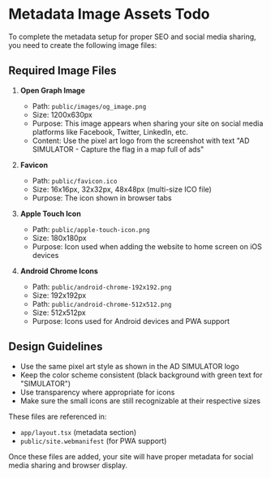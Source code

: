 # Metadata Image Assets Todo

To complete the metadata setup for proper SEO and social media sharing, you need to create the following image files:

## Required Image Files

1. **Open Graph Image**
   - Path: `public/images/og_image.png`
   - Size: 1200x630px
   - Purpose: This image appears when sharing your site on social media platforms like Facebook, Twitter, LinkedIn, etc.
   - Content: Use the pixel art logo from the screenshot with text "AD SIMULATOR - Capture the flag in a map full of ads"

2. **Favicon**
   - Path: `public/favicon.ico`
   - Size: 16x16px, 32x32px, 48x48px (multi-size ICO file)
   - Purpose: The icon shown in browser tabs

3. **Apple Touch Icon**
   - Path: `public/apple-touch-icon.png`
   - Size: 180x180px
   - Purpose: Icon used when adding the website to home screen on iOS devices

4. **Android Chrome Icons**
   - Path: `public/android-chrome-192x192.png`
   - Size: 192x192px
   - Path: `public/android-chrome-512x512.png`
   - Size: 512x512px
   - Purpose: Icons used for Android devices and PWA support

## Design Guidelines

- Use the same pixel art style as shown in the AD SIMULATOR logo
- Keep the color scheme consistent (black background with green text for "SIMULATOR")
- Use transparency where appropriate for icons
- Make sure the small icons are still recognizable at their respective sizes

These files are referenced in:
- `app/layout.tsx` (metadata section)
- `public/site.webmanifest` (for PWA support)

Once these files are added, your site will have proper metadata for social media sharing and browser display.
